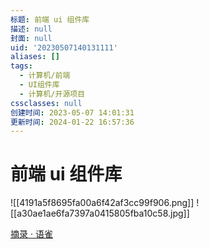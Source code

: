 ```yaml
---
标题: 前端 ui 组件库
描述: null
封面: null
uid: '20230507140131111'
aliases: []
tags:
  - 计算机/前端
  - UI组件库
  - 计算机/开源项目
cssclasses: null
创建时间: 2023-05-07 14:01:31
更新时间: 2024-01-22 16:57:36
---
```


# 前端 ui 组件库

![[4191a5f8695fa00a6f42af3cc99f906.png]] ![[a30ae1ae6fa7397a0415805fba10c58.jpg]]

[摘录 · 语雀](https://www.yuque.com/docs/share/5eced5d5-2c63-4232-a56f-23dc103551ba?#)
